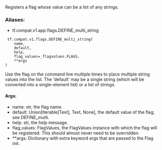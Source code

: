 Registers a flag whose value can be a list of any strings.
### Aliases:
- tf.compat.v1.app.flags.DEFINE_multi_string

```
 tf.compat.v1.flags.DEFINE_multi_string(
    name,
    default,
    help,
    flag_values=_flagvalues.FLAGS,
    **args
)
```
Use the flag on the command line multiple times to place multiple string values into the list. The 'default' may be a single string (which will be converted into a single-element list) or a list of strings.
#### Args:
- name: str, the flag name.
- default: Union[Iterable[Text], Text, None], the default value of the flag; see DEFINE_multi.
- help: str, the help message.
- flag_values: FlagValues, the FlagValues instance with which the flag will be registered. This should almost never need to be overridden.
- **args: Dictionary with extra keyword args that are passed to the Flag init.
